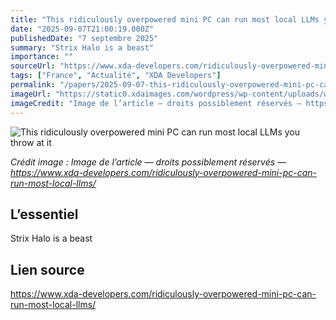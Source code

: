 ```yaml
---
title: "This ridiculously overpowered mini PC can run most local LLMs you throw at it"
date: "2025-09-07T21:00:19.000Z"
publishedDate: "7 septembre 2025"
summary: "Strix Halo is a beast"
importance: ""
sourceUrl: "https://www.xda-developers.com/ridiculously-overpowered-mini-pc-can-run-most-local-llms/"
tags: ["France", "Actualité", "XDA Developers"]
permalink: "/papers/2025-09-07-this-ridiculously-overpowered-mini-pc-can-run-most-local-llms-you-throw-at-it"
imageUrl: "https://static0.xdaimages.com/wordpress/wp-content/uploads/wm/2025/09/bosgame-m5-ryzen-strix-halo.jpg?w=1600&h=900&fit=crop"
imageCredit: "Image de l’article — droits possiblement réservés — https://www.xda-developers.com/ridiculously-overpowered-mini-pc-can-run-most-local-llms/"
---
```


![This ridiculously overpowered mini PC can run most local LLMs you throw at it](https://static0.xdaimages.com/wordpress/wp-content/uploads/wm/2025/09/bosgame-m5-ryzen-strix-halo.jpg?w=1600&h=900&fit=crop)

*Crédit image : Image de l’article — droits possiblement réservés — https://www.xda-developers.com/ridiculously-overpowered-mini-pc-can-run-most-local-llms/*

## L’essentiel

Strix Halo is a beast

## Lien source

https://www.xda-developers.com/ridiculously-overpowered-mini-pc-can-run-most-local-llms/
